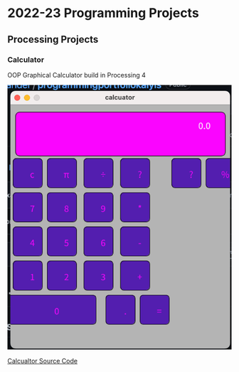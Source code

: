 # 2022-23 Programming Projects

## Processing Projects

### Calculator

OOP Graphical Calculator build in Processing 4

![Running Calculator](https://github.com/kalyisalexander/programmingportfoliokalyis/blob/main/images/calc.png?raw=true) 

[Calcualtor Source Code](https://github.com/kalyisalexander/programmingportfoliokalyis/tree/main/src/calc)
